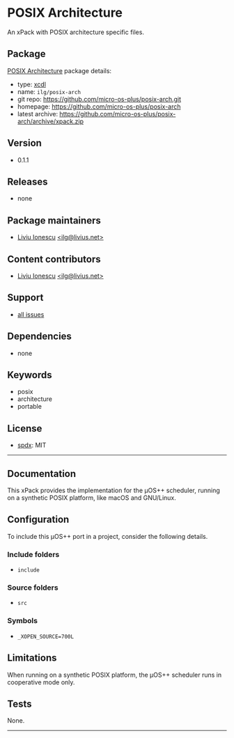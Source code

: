 # POSIX Architecture

An xPack with POSIX architecture specific files.

## Package

[POSIX Architecture](https://github.com/micro-os-plus/posix-arch) package details:

* type: [xcdl](http://xcdl.github.io)
* name: `ilg/posix-arch`
* git repo: https://github.com/micro-os-plus/posix-arch.git
* homepage: https://github.com/micro-os-plus/posix-arch
* latest archive: https://github.com/micro-os-plus/posix-arch/archive/xpack.zip

## Version

* 0.1.1

## Releases

* none

## Package maintainers

* [Liviu Ionescu](http://liviusdotnet.worldpress.com) [&lt;ilg@livius.net&gt;](mailto:ilg@livius.net)

## Content contributors

* [Liviu Ionescu](http://liviusdotnet.worldpress.com) [&lt;ilg@livius.net&gt;](mailto:ilg@livius.net)

## Support

* [all issues](https://github.com/micro-os-plus/posix-arch/issues)

## Dependencies

* none

## Keywords

* posix
* architecture
* portable

## License

* [spdx](http://spdx.org/licenses/): MIT

--- 
## Documentation

This xPack provides the implementation for the µOS++ scheduler, running on a synthetic POSIX platform, like macOS and GNU/Linux.

## Configuration

To include this µOS++ port in a project, consider the following details.

### Include folders

- `include` 
 
### Source folders

- `src` 

### Symbols

- `_XOPEN_SOURCE=700L`

## Limitations

When running on a synthetic POSIX platform, the µOS++ scheduler runs in cooperative mode only.

## Tests

None.


--- 
